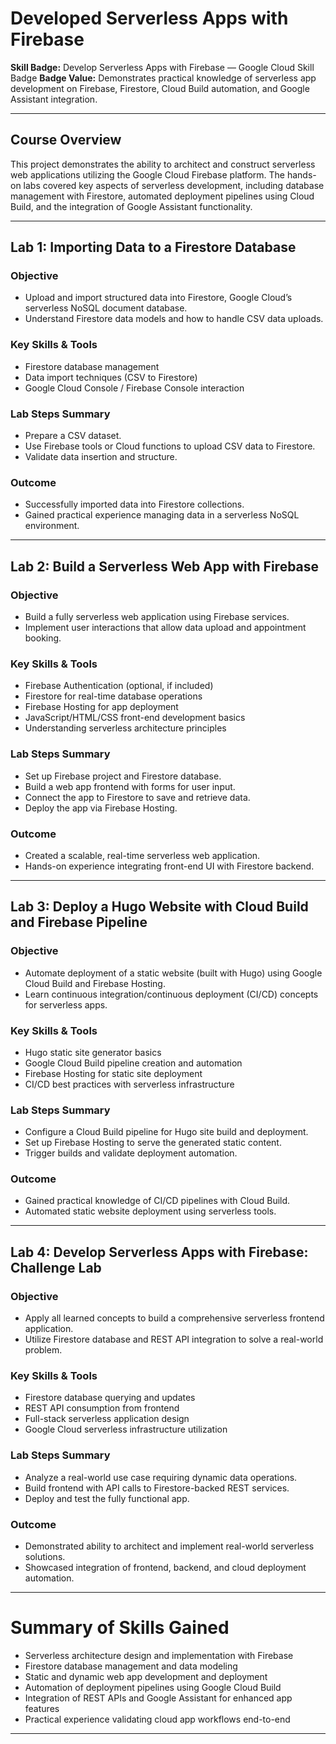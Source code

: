 # Developed Serverless Apps with Firebase

**Skill Badge:** Develop Serverless Apps with Firebase — Google Cloud Skill Badge
**Badge Value:** Demonstrates practical knowledge of serverless app development on Firebase, Firestore, Cloud Build automation, and Google Assistant integration.

---

## Course Overview

This project demonstrates the ability to architect and construct serverless web applications utilizing the Google Cloud Firebase platform. The hands-on labs covered key aspects of serverless development, including database management with Firestore, automated deployment pipelines using Cloud Build, and the integration of Google Assistant functionality.

---

## Lab 1: Importing Data to a Firestore Database

### Objective

* Upload and import structured data into Firestore, Google Cloud’s serverless NoSQL document database.
* Understand Firestore data models and how to handle CSV data uploads.

### Key Skills & Tools

* Firestore database management
* Data import techniques (CSV to Firestore)
* Google Cloud Console / Firebase Console interaction

### Lab Steps Summary

* Prepare a CSV dataset.
* Use Firebase tools or Cloud functions to upload CSV data to Firestore.
* Validate data insertion and structure.

### Outcome

* Successfully imported data into Firestore collections.
* Gained practical experience managing data in a serverless NoSQL environment.

---

## Lab 2: Build a Serverless Web App with Firebase

### Objective

* Build a fully serverless web application using Firebase services.
* Implement user interactions that allow data upload and appointment booking.

### Key Skills & Tools

* Firebase Authentication (optional, if included)
* Firestore for real-time database operations
* Firebase Hosting for app deployment
* JavaScript/HTML/CSS front-end development basics
* Understanding serverless architecture principles

### Lab Steps Summary

* Set up Firebase project and Firestore database.
* Build a web app frontend with forms for user input.
* Connect the app to Firestore to save and retrieve data.
* Deploy the app via Firebase Hosting.

### Outcome

* Created a scalable, real-time serverless web application.
* Hands-on experience integrating front-end UI with Firestore backend.

---

## Lab 3: Deploy a Hugo Website with Cloud Build and Firebase Pipeline

### Objective

* Automate deployment of a static website (built with Hugo) using Google Cloud Build and Firebase Hosting.
* Learn continuous integration/continuous deployment (CI/CD) concepts for serverless apps.

### Key Skills & Tools

* Hugo static site generator basics
* Google Cloud Build pipeline creation and automation
* Firebase Hosting for static site deployment
* CI/CD best practices with serverless infrastructure

### Lab Steps Summary

* Configure a Cloud Build pipeline for Hugo site build and deployment.
* Set up Firebase Hosting to serve the generated static content.
* Trigger builds and validate deployment automation.

### Outcome

* Gained practical knowledge of CI/CD pipelines with Cloud Build.
* Automated static website deployment using serverless tools.

---

## Lab 4: Develop Serverless Apps with Firebase: Challenge Lab

### Objective

* Apply all learned concepts to build a comprehensive serverless frontend application.
* Utilize Firestore database and REST API integration to solve a real-world problem.

### Key Skills & Tools

* Firestore database querying and updates
* REST API consumption from frontend
* Full-stack serverless application design
* Google Cloud serverless infrastructure utilization

### Lab Steps Summary

* Analyze a real-world use case requiring dynamic data operations.
* Build frontend with API calls to Firestore-backed REST services.
* Deploy and test the fully functional app.

### Outcome

* Demonstrated ability to architect and implement real-world serverless solutions.
* Showcased integration of frontend, backend, and cloud deployment automation.

---

# Summary of Skills Gained

* Serverless architecture design and implementation with Firebase
* Firestore database management and data modeling
* Static and dynamic web app development and deployment
* Automation of deployment pipelines using Google Cloud Build
* Integration of REST APIs and Google Assistant for enhanced app features
* Practical experience validating cloud app workflows end-to-end

---